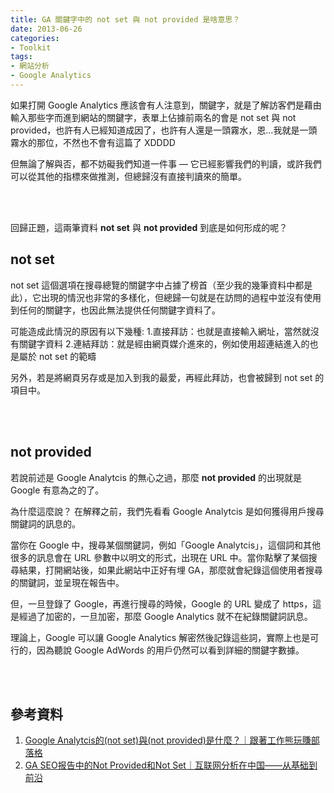 ```yaml
---
title: GA 關鍵字中的 not set 與 not provided 是啥意思？
date: 2013-06-26
categories:
- Toolkit
tags:
- 網站分析
- Google Analytics
--- 
```


如果打開 Google Analytics 應該會有人注意到，<span class='highlighting'>關鍵字</span>，就是了解訪客們是藉由輸入那些字而進到網站的關鍵字，表單上佔據前兩名的會是 <span class='highlighting'>not set</span> 與 <span class='highlighting'>not provided</span>，也許有人已經知道成因了，也許有人還是一頭霧水，恩...我就是一頭霧水的那位，不然也不會有這篇了 XDDDD
  
但無論了解與否，都不妨礙我們知道一件事 — 它已經影響我們的判讀，或許我們可以從其他的指標來做推測，但總歸沒有直接判讀來的簡單。

<!--more-->
<br><br> 

回歸正題，這兩筆資料 **not set** 與 **not provided** 到底是如何形成的呢？

## not set
not set 這個選項在搜尋總覽的關鍵字中占據了榜首（至少我的幾筆資料中都是此），它出現的情況也非常的多樣化，但總歸一句就是在訪問的過程中並<span class='highlighting'>沒有使用到任何的關鍵字</span>，也因此無法提供任何關鍵字資料了。

可能造成此情況的原因有以下幾種:
1.直接拜訪：也就是直接輸入網址，當然就沒有關鍵字資料
2.連結拜訪：就是經由網頁媒介進來的，例如使用超連結進入的也是屬於 not set 的範疇

另外，若是將網頁另存或是加入到我的最愛，再經此拜訪，也會被歸到 not set 的項目中。

<br><br>

## not provided
若說前述是 Google Analytcis 的無心之過，那麼 **not provided** 的出現就是 Google <span class='highlighting'>有意為之</span>的了。

為什麼這麼說？
在解釋之前，我們先看看 Google Analytcis 是如何獲得用戶搜尋關鍵詞的訊息的。

當你在 Google 中，搜尋某個關鍵詞，例如「Google Analytcis」，這個詞和其他很多的訊息會在 URL 參數中以明文的形式，出現在 URL 中。當你點擊了某個搜尋結果，打開網站後，如果此網站中正好有埋 GA，那麼就會紀錄這個使用者搜尋的關鍵詞，並呈現在報告中。

但，一旦登錄了 Google，再進行搜尋的時候，Google 的 URL 變成了 <span class='highlighting'>https</span>，這是經過了加密的，一旦加密，那麼 Google Analytics 就不在紀錄關鍵詞訊息。

理論上，Google 可以讓 Google Analytics 解密然後記錄這些詞，實際上也是可行的，因為聽說 Google AdWords 的用戶仍然可以看到詳細的關鍵字數據。


<br><br> 

## 參考資料 
1. [Google Analytcis的(not set)與(not provided)是什麼？｜跟著工作熊玩賺部落格](http://www.blogfuntw.com/2012/11/analytics-not-set-provided/) 
2. [GA SEO报告中的Not Provided和Not Set｜互联网分析在中国——从基础到前沿](http://www.chinawebanalytics.cn/ga-not-provided-and-not-set/) 